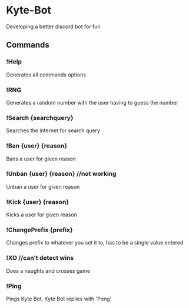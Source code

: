 # Kyte-Bot

Developing a better discord bot for fun

## Commands

### !Help

Generates all commands options

### !RNG

Generates a random number with the user having to guess the number

### !Search {searchquery}

Searches the internet for search query

### !Ban {user} {reason}

Bans a user for given reason

### !Unban {user} {reason} //not working

Unban a user for given reason

### !Kick {user} {reason}

Kicks a user for given reason

### !ChangePrefix {prefix}

Changes prefix to whatever you set it to, has to be a single value entered

### !XO //can't detect wins

Does a naughts and crosses game

### !Ping

Pings Kyte Bot, Kyte Bot replies with 'Pong'

